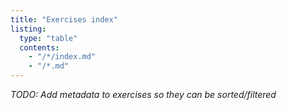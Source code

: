 ```yaml
---
title: "Exercises index"
listing:
  type: "table"
  contents:
    - "/*/index.md"
    - "/*.md"
---
```


_TODO: Add metadata to exercises so they can be sorted/filtered_
